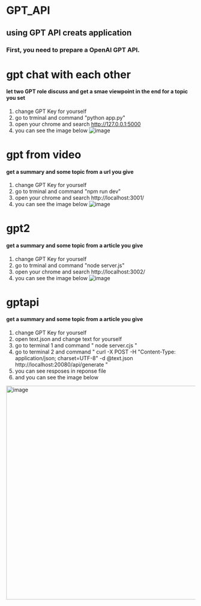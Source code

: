 # GPT_API
## using GPT API creats application
### First, you need to prepare a OpenAI GPT API.

# gpt chat with each other
#### let two GPT role discuss and get a smae viewpoint in the end for a topic you set
1. change GPT Key for yourself
2. go to trminal and command "python app.py"
3. open your chrome and search http://127.0.0.1:5000
4. you can see the image below
![image](https://github.com/user-attachments/assets/9ffdb6dd-77a9-49ae-93e5-52fe0f861e73)

# gpt from video
#### get a summary and some topic from a url you give
1. change GPT Key for yourself
2. go to trminal and command "npm run dev"
3. open your chrome and search http://localhost:3001/
4. you can see the image below
![image](https://github.com/user-attachments/assets/1fcde996-a09f-4c31-b829-d48b8d4b77e6)


# gpt2
#### get a summary and some topic from a article you give
1. change GPT Key for yourself
2. go to trminal and command "node server.js"
3. open your chrome and search http://localhost:3002/
4. you can see the image below
![image](https://github.com/user-attachments/assets/b5aa2390-7757-48e0-88ce-e52911ac1639)

# gptapi
#### <API term> get a summary and some topic from a article you give
1. change GPT Key for yourself
2. open text.json and change text for yourself
3. go to terminal 1 and command " node server.cjs "
4. go to terminal 2 and command " curl -X POST -H "Content-Type: application/json; charset=UTF-8" -d @text.json http://localhost:20080/api/generate "
5. you can see resposes in reponse file
6. and you can see the image below
<img width="569" alt="image" src="https://github.com/user-attachments/assets/4e392569-ce9a-408f-9af1-de178637c302">
